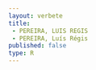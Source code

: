 ```yaml
---
layout: verbete
title:
 - PEREIRA, LUIS REGIS
 - PEREIRA, Luís Régis
published: false
type: R
---
```


